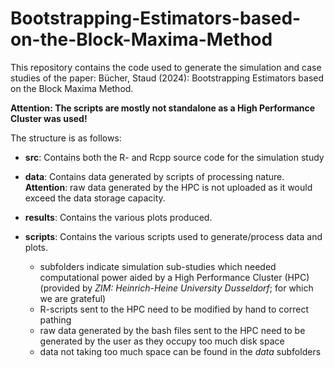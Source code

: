 # Bootstrapping-Estimators-based-on-the-Block-Maxima-Method

This repository contains the code used to generate the simulation and case studies of the paper: Bücher, Staud (2024): Bootstrapping Estimators based on the Block Maxima Method.

**Attention: The scripts are mostly not standalone as a High Performance Cluster was used!**

The structure is as follows:

-   **src**: Contains both the R- and Rcpp source code for the simulation study

-   **data**: Contains data generated by scripts of processing nature. **Attention**: raw data generated by the HPC is not uploaded as it would exceed the data storage capacity.

-   **results**: Contains the various plots produced.

-   **scripts**: Contains the various scripts used to generate/process data and plots.

    -   subfolders indicate simulation sub-studies which needed computational power aided by a High Performance Cluster (HPC) (provided by *ZIM: Heinrich-Heine University Dusseldorf*; for which we are grateful)
    -   R-scripts sent to the HPC need to be modified by hand to correct pathing
    -   raw data generated by the bash files sent to the HPC need to be generated by the user as they occupy too much disk space
    -   data not taking too much space can be found in the *data* subfolders

